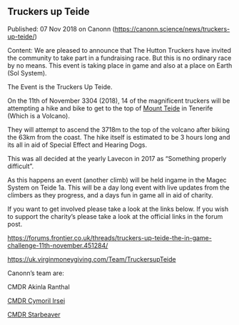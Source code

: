 ## Truckers up Teide

Published: 07 Nov 2018 on Canonn (https://canonn.science/news/truckers-up-teide/)

Content: We are pleased to announce that The Hutton Truckers have invited the community to take part in a fundraising race. But this is no ordinary race by no means. This event is taking place in game and also at a place on Earth (Sol System).

The Event is the Truckers Up Teide.

On the 11th of November 3304 (2018), 14 of the magnificent truckers will be attempting a hike and bike to get to the top of [Mount Teide](https://en.wikipedia.org/wiki/Teide) in Tenerife (Which is a Volcano).

They will attempt to ascend the 3718m to the top of the volcano after biking the 63km from the coast. The hike itself is estimated to be 3 hours long and its all in aid of Special Effect and Hearing Dogs.

This was all decided at the yearly Lavecon in 2017 as “Something properly difficult”. 

As this happens an event (another climb) will be held ingame in the Magec System on Teide 1a. This will be a day long event with live updates from the climbers as they progress, and a days fun in game all in aid of charity.

If you want to get involved please take a look at the links below. If you wish to support the charity’s please take a look at the official links in the forum post.

https://forums.frontier.co.uk/threads/truckers-up-teide-the-in-game-challenge-11th-november.451284/

https://uk.virginmoneygiving.com/Team/TruckersupTeide

Canonn’s team are:

CMDR Akinla Ranthal

[CMDR Cymoril Irsei](https://canonn.science/user/cymoril-irsei/)

[CMDR Starbeaver](https://canonn.science/user/starbeaver/)